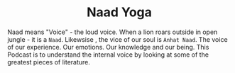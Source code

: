 <center><h1> Naad Yoga</h1></center>

Naad means "Voice" - the loud voice. When a lion roars outside in open jungle - it is a `Naad`. Likewsise , the vice of our soul is `Anhat Naad`. The voice of our experience. Our emotions. Our knowledge and our being. This Podcast is to understand the internal voice by looking at some of the greatest pieces of literature. 
